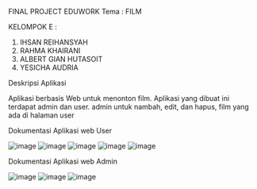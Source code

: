 FINAL PROJECT EDUWORK
Tema : FILM

KELOMPOK E : 
1. IHSAN REIHANSYAH
2. RAHMA KHAIRANI
3. ALBERT GIAN HUTASOIT
4. YESICHA AUDRIA 

Deskripsi Aplikasi

Aplikasi berbasis Web untuk menonton film. Aplikasi yang dibuat ini terdapat admin dan user. admin untuk nambah, edit, dan hapus, film yang ada di halaman user

Dokumentasi Aplikasi web User

![image](https://github.com/user-attachments/assets/77133dc5-9df7-4ed0-9798-cec26fc7688a)
![image](https://github.com/user-attachments/assets/e8864a36-1aa4-419b-bd02-885eaad0eb8c)
![image](https://github.com/user-attachments/assets/8e199215-96fd-40cc-beb3-91a09c958537)
![image](https://github.com/user-attachments/assets/9eb6f2f3-0fd3-4323-b606-1f03ff1ad690)
![image](https://github.com/user-attachments/assets/d02776a6-87e0-4b8f-bf80-61d493aee649)

Dokumentasi Aplikasi web Admin

![image](https://github.com/user-attachments/assets/de689f8d-080f-4fab-b2c0-63c7772d15ae)
![image](https://github.com/user-attachments/assets/8e200280-95f6-40f5-ab98-4f373120e992)
![image](https://github.com/user-attachments/assets/a10b09ba-3e10-4f02-8fef-c2d5aa4a00a2)
